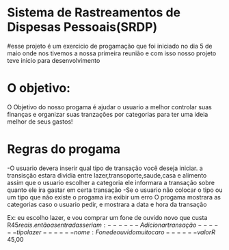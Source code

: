 # Sistema de Rastreamentos de Dispesas Pessoais(SRDP)

#esse projeto é um exercicio de progamação que foi iniciado no dia 5 de maio onde nos tivemos a nossa primeira reunião 
e com isso nosso projeto teve inicio para desenvolvimento

# O objetivo:
O Objetivo do nosso progama é ajudar o usuario a melhor controlar suas finanças e organizar suas tranzações por categorias para ter uma
ideia melhor de seus gastos!

# Regras do progama
-O usuario devera inserir qual tipo de transação você deseja iniciar.
 a transisção estara dividia entre lazer,transoporte,saude,casa e alimento
 assim que o usuario escolher a categoria ele informara a transação sobre quanto ele ira gastar em certa transação 
 -Se o usuario não colocar o tipo ou um tipo que não existe o progama ira exibir um erro
O progama mostrara as categorias caso o usuario pedir, e mostrara a data e hora da transação
 
Ex: eu escolho lazer, e vou comprar um fone de ouvido novo que custa R$45 reais.
    então as entradas seriam:
------Adicionar transação
------tipo lazer
------nome:Fone de ouvido muito caro
------valor R$ 45,00
